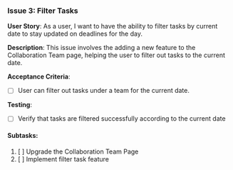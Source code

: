 ### **Issue 3: Filter Tasks**

**User Story**: As a user, I want to have the ability to filter tasks by current date to stay updated on deadlines for the day.

**Description**: This issue involves the adding a new feature to the Collaboration Team page,  helping the user to filter out tasks to the current date.

**Acceptance Criteria**:

- [ ] User can filter out tasks under a team for the current date.

**Testing**:

- [ ] Verify that tasks are filtered successfully according to the current date

#### Subtasks:

1. [ ] Upgrade the Collaboration Team Page
2. [ ] Implement filter task feature



